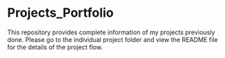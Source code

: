 # Projects_Portfolio

This repository provides complete information of my projects previously done. Please go to the individual project folder and view the README file for the details of the project flow.
<br/>
<br/>

